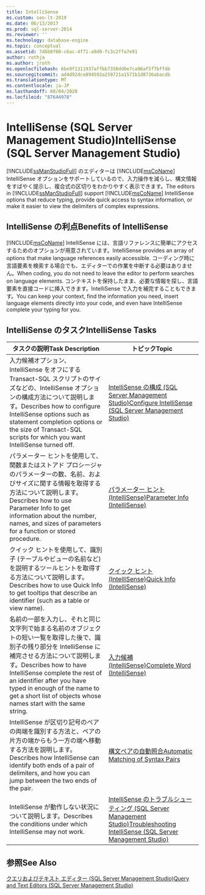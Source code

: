 ```yaml
---
title: IntelliSense
ms.custom: seo-lt-2019
ms.date: 06/13/2017
ms.prod: sql-server-2014
ms.reviewer: ''
ms.technology: database-engine
ms.topic: conceptual
ms.assetid: 7d6b0f60-c6ac-4f71-a9d0-fc3c2ffa7e91
author: rothja
ms.author: jroth
ms.openlocfilehash: 6be9f1311937affbb7358dd0e7ca96af5f7bffdb
ms.sourcegitcommit: ad4d92dce894592a259721a1571b1d8736abacdb
ms.translationtype: MT
ms.contentlocale: ja-JP
ms.lasthandoff: 08/04/2020
ms.locfileid: "87644978"
---
```

# <a name="intellisense-sql-server-management-studio"></a><span data-ttu-id="99843-102">IntelliSense (SQL Server Management Studio)</span><span class="sxs-lookup"><span data-stu-id="99843-102">IntelliSense (SQL Server Management Studio)</span></span>
  <span data-ttu-id="99843-103">[!INCLUDE[ssManStudioFull](../../includes/ssmanstudiofull-md.md)] のエディターは [!INCLUDE[msCoName](../../includes/msconame-md.md)] IntelliSense オプションをサポートしているので、入力操作を減らし、構文情報をすばやく提示し、複合式の区切りをわかりやすく表示できます。</span><span class="sxs-lookup"><span data-stu-id="99843-103">The editors in [!INCLUDE[ssManStudioFull](../../includes/ssmanstudiofull-md.md)] support [!INCLUDE[msCoName](../../includes/msconame-md.md)] IntelliSense options that reduce typing, provide quick access to syntax information, or make it easier to view the delimiters of complex expressions.</span></span>  
  
## <a name="benefits-of-intellisense"></a><span data-ttu-id="99843-104">IntelliSense の利点</span><span class="sxs-lookup"><span data-stu-id="99843-104">Benefits of IntelliSense</span></span>  
 [!INCLUDE[msCoName](../../includes/msconame-md.md)] <span data-ttu-id="99843-105">IntelliSense には、言語リファレンスに簡単にアクセスするためのオプションが用意されています。</span><span class="sxs-lookup"><span data-stu-id="99843-105">IntelliSense provides an array of options that make language references easily accessible.</span></span> <span data-ttu-id="99843-106">コーディング時に言語要素を検索する場合でも、エディターでの作業を中断する必要はありません。</span><span class="sxs-lookup"><span data-stu-id="99843-106">When coding, you do not need to leave the editor to perform searches on language elements.</span></span> <span data-ttu-id="99843-107">コンテキストを保持したまま、必要な情報を探し、言語要素を直接コードに挿入できます。IntelliSense で入力を補完することもできます。</span><span class="sxs-lookup"><span data-stu-id="99843-107">You can keep your context, find the information you need, insert language elements directly into your code, and even have IntelliSense complete your typing for you.</span></span>  
  
## <a name="intellisense-tasks"></a><span data-ttu-id="99843-108">IntelliSense のタスク</span><span class="sxs-lookup"><span data-stu-id="99843-108">IntelliSense Tasks</span></span>  
  
|<span data-ttu-id="99843-109">タスクの説明</span><span class="sxs-lookup"><span data-stu-id="99843-109">Task Description</span></span>|<span data-ttu-id="99843-110">トピック</span><span class="sxs-lookup"><span data-stu-id="99843-110">Topic</span></span>|  
|----------------------|-----------|  
|<span data-ttu-id="99843-111">入力候補オプション、IntelliSense をオフにする Transact-SQL スクリプトのサイズなどの、IntelliSense オプションの構成方法について説明します。</span><span class="sxs-lookup"><span data-stu-id="99843-111">Describes how to configure IntelliSense options such as statement completion options or the size of Transact-SQL scripts for which you want IntelliSense turned off.</span></span>|[<span data-ttu-id="99843-112">IntelliSense の構成 &#40;SQL Server Management Studio&#41;</span><span class="sxs-lookup"><span data-stu-id="99843-112">Configure IntelliSense &#40;SQL Server Management Studio&#41;</span></span>](configure-intellisense-sql-server-management-studio.md)|  
|<span data-ttu-id="99843-113">パラメーター ヒントを使用して、関数またはストアド プロシージャのパラメーターの数、名前、およびサイズに関する情報を取得する方法について説明します。</span><span class="sxs-lookup"><span data-stu-id="99843-113">Describes how to use Parameter Info to get information about the number, names, and sizes of parameters for a function or stored procedure.</span></span>|[<span data-ttu-id="99843-114">パラメーター ヒント &#40;IntelliSense&#41;</span><span class="sxs-lookup"><span data-stu-id="99843-114">Parameter Info &#40;IntelliSense&#41;</span></span>](parameter-info-intellisense.md)|  
|<span data-ttu-id="99843-115">クイック ヒントを使用して、識別子 (テーブルやビューの名前など) を説明するツールヒントを取得する方法について説明します。</span><span class="sxs-lookup"><span data-stu-id="99843-115">Describes how to use Quick Info to get tooltips that describe an identifier (such as a table or view name).</span></span>|[<span data-ttu-id="99843-116">クイック ヒント &#40;IntelliSense&#41;</span><span class="sxs-lookup"><span data-stu-id="99843-116">Quick Info &#40;IntelliSense&#41;</span></span>](quick-info-intellisense.md)|  
|<span data-ttu-id="99843-117">名前の一部を入力し、それと同じ文字列で始まる名前のオブジェクトの短い一覧を取得した後で、識別子の残り部分を IntelliSense に補完させる方法について説明します。</span><span class="sxs-lookup"><span data-stu-id="99843-117">Describes how to have IntelliSense complete the rest of an identifier after you have typed in enough of the name to get a short list of objects whose names start with the same string.</span></span>|[<span data-ttu-id="99843-118">入力候補 &#40;IntelliSense&#41;</span><span class="sxs-lookup"><span data-stu-id="99843-118">Complete Word &#40;IntelliSense&#41;</span></span>](complete-word-intellisense.md)|  
|<span data-ttu-id="99843-119">IntelliSense が区切り記号のペアの両端を識別する方法と、ペアの片方の端からもう一方の端へ移動する方法を説明します。</span><span class="sxs-lookup"><span data-stu-id="99843-119">Describes how IntelliSense can identify both ends of a pair of delimiters, and how you can jump between the two ends of the pair.</span></span>|[<span data-ttu-id="99843-120">構文ペアの自動照合</span><span class="sxs-lookup"><span data-stu-id="99843-120">Automatic Matching of Syntax Pairs</span></span>](automatic-matching-of-syntax-pairs.md)|  
|<span data-ttu-id="99843-121">IntelliSense が動作しない状況について説明します。</span><span class="sxs-lookup"><span data-stu-id="99843-121">Describes the conditions under which IntelliSense may not work.</span></span>|[<span data-ttu-id="99843-122">IntelliSense のトラブルシューティング (SQL Server Management Studio)</span><span class="sxs-lookup"><span data-stu-id="99843-122">Troubleshooting IntelliSense (SQL Server Management Studio)</span></span>](troubleshooting-intellisense.md)|  
  
## <a name="see-also"></a><span data-ttu-id="99843-123">参照</span><span class="sxs-lookup"><span data-stu-id="99843-123">See Also</span></span>  
 [<span data-ttu-id="99843-124">クエリおよびテキスト エディター &#40;SQL Server Management Studio&#41;</span><span class="sxs-lookup"><span data-stu-id="99843-124">Query and Text Editors &#40;SQL Server Management Studio&#41;</span></span>](query-and-text-editors-sql-server-management-studio.md)  
  
  
